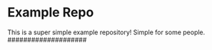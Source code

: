 # Example Repo

This is a super simple example repository!
Simple for some people.
####################
